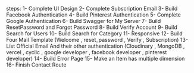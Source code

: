 steps:
1- Complete UI Design
2- Complete Subscription Email
3- Build Facebook Authentication
4- Build Pinterest Authentication
5- Complete Google Authentication
6- Build Swagger for My Server
7- Build ResetPassword and Forgot Password
8- Build Verify Account
9- Build Search for Users
10- Build Search for Category
11- Responsive
12- Build Four Mail Template (Welcome , reset_password , Verify , Subscription)
13- List Official Email And their other authentication (Cloudinary , MongoDB , vercel , cyclic , google developer , facebook developer , pinterest developer)
14- Build Error Page
15- Make an Item has multiple dimension 
16- Finish Contact Route